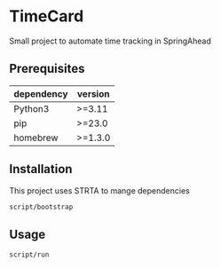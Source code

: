 # TimeCard

Small project to automate time tracking in SpringAhead

## Prerequisites

| dependency | version |
| ---        | ---     |
| Python3    | >=3.11  |
| pip        | >=23.0  |
| homebrew   | >=1.3.0 |

## Installation

This project uses STRTA to mange dependencies

```sh
script/bootstrap
```

## Usage

```sh
script/run
```
